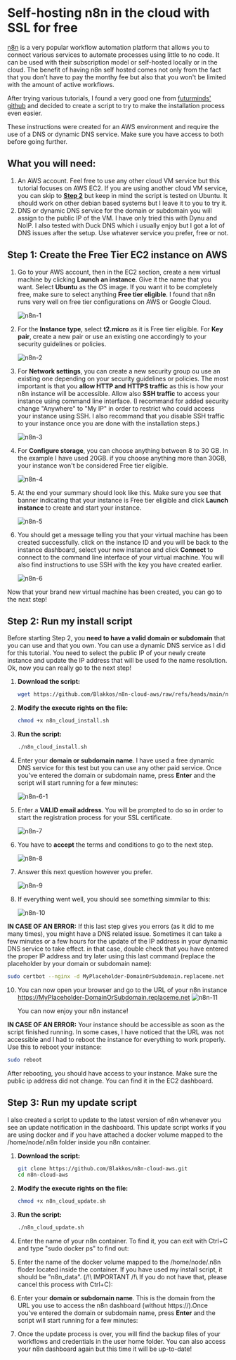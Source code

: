 # Self-hosting n8n in the cloud with SSL for free

[n8n](https://n8n.io) is a very popular workflow automation platform that allows you to connect various services to automate processes using little to no code.
It can be used with their subscription model or self-hosted locally or in the cloud.
The benefit of having n8n self hosted comes not only from the fact that you don't have to pay the monthy fee but also that you won't be limited with the amount of active workflows.

After trying various tutorials, I found a very good one from [futurminds' github](https://github.com/futurminds/n8n-self-hosting) and decided to create a script to try to make the installation process even easier.

These instructions were created for an AWS environment and require the use of a DNS or dynamic DNS service. Make sure you have access to both before going further.

## What you will need:
1. An AWS account. Feel free to use any other cloud VM service but this tutorial focuses on AWS EC2. If you are using another cloud VM service, you can skip to [**Step 2**](https://github.com/Blakkos/n8n-cloud-aws/tree/main#step-2-run-my-install-script) but keep in mind the script is tested on Ubuntu. It should work on other debian based systems but I leave it to you to try it. 
2. DNS or dynamic DNS service for the domain or subdomain you will assign to the public IP of the VM. I have only tried this with Dynu and NoIP. I also tested with Duck DNS which i usually enjoy but I got a lot of DNS issues after the setup. Use whatever service you prefer, free or not.

## Step 1: Create the Free Tier EC2 instance on AWS

1. Go to your AWS account, then in the EC2 section, create a new virtual machine by clicking **Launch an instance**. Give it the name that you want. Select **Ubuntu** as the OS image. If you want it to be completely free, make sure to select anything **Free tier eligible**. I found that n8n runs very well on free tier configurations on AWS or Google Cloud.

   ![n8n-1](https://github.com/user-attachments/assets/ed753513-db72-4f61-abc0-2a4d76db7c8c)

2. For the **Instance type**, select **t2.micro** as it is Free tier eligible. For **Key pair**, create a new pair or use an existing one accordingly to your security guidelines or policies.

   ![n8n-2](https://github.com/user-attachments/assets/06600e61-c82b-4f60-aeee-c9c906053b50)

3. For **Network settings**, you can create a new security group ou use an existing one depending on your security guidelines or policies. The most important is that you **allow HTTP and HTTPS traffic** as this is how your n8n instance will be accessible. Allow also **SSH traffic** to access your instance using command line interface. (I recommand for added security change "Anywhere" to "My IP" in order to restrict who could access your instance using SSH. I also recommand that you disable SSH traffic to your instance once you are done with the installation steps.)

   ![n8n-3](https://github.com/user-attachments/assets/87566f4c-ed36-4f14-bfc4-6aa0a65704ae)


4. For **Configure storage**, you can choose anything between 8 to 30 GB. In the example I have used 20GB. if you choose anything more than 30GB, your instance won't be considered Free tier eligible.

   ![n8n-4](https://github.com/user-attachments/assets/610f23c6-2364-42eb-bb77-a7faedd52a1d)

5. At the end your summary should look like this. Make sure you see that banner indicating that your instance is Free tier eligible and click **Launch instance** to create and start your instance.
   
   ![n8n-5](https://github.com/user-attachments/assets/29f9590d-31e0-4689-a893-a81ea1344732)

6. You should get a message telling you that your virtual machine has been created successfully. click on the instance ID and you will be back to the instance dashboard, select your new instance and click **Connect** to connect to the command line interface of your virtual machine. You will also find instructions to use SSH with the key you have created earlier.

     ![n8n-6](https://github.com/user-attachments/assets/698baf4e-3386-4213-9985-acbdbb572c9b)

Now that your brand new virtual machine has been created, you can go to the next step!

## Step 2: Run my install script
Before starting Step 2, you **need to have a valid domain or subdomain** that you can use and that you own. You can use a dynamic DNS service as I did for this tutorial. You need to select the public IP of your newly create instance and update the IP address that will be used fo the name resolution. Ok, now you can really go to the next step!

1. **Download the script:**
   ```bash
   wget https://github.com/Blakkos/n8n-cloud-aws/raw/refs/heads/main/n8n_cloud_install.sh
2. **Modify the execute rights on the file:**
   ```bash
   chmod +x n8n_cloud_install.sh
3. **Run the script:**
   ```bash
   ./n8n_cloud_install.sh
4. Enter your **domain or subdomain name**. I have used a free dynamic DNS service for this test but you can use any other paid service. Once you've entered the domain or subdomain name, press **Enter** and the script will start running for a few minutes:

   ![n8n-6-1](https://github.com/user-attachments/assets/f0a40a6a-76b9-43fa-a4a0-c0714ead2107)


5. Enter a **VALID email address**. You will be prompted to do so in order to start the registration process for your SSL certificate.

   ![n8n-7](https://github.com/user-attachments/assets/83b8cc10-a394-4188-baf7-6107bbe60863)


6. You have to **accept** the terms and conditions to go to the next step.

   ![n8n-8](https://github.com/user-attachments/assets/b8e33549-70e0-4db0-824e-8565338fc864)


7. Answer this next question however you prefer.
   
   ![n8n-9](https://github.com/user-attachments/assets/24b0f04b-b62a-4a65-bf50-72243ab1f900)


9. If everything went well, you should see something simmilar to this:

   ![n8n-10](https://github.com/user-attachments/assets/a16babfd-a65f-4a13-8754-d02952be324a)

**IN CASE OF AN ERROR:** If this last step gives you errors (as it did to me many times), you might have a DNS related issue. Sometimes it can take a few minutes or a few hours for the update of the IP address in your dynamic DNS service to take effect.
in that case, double check that you have entered the proper IP address and try later using this last command (replace the placeholder by your domain or subdomain name):
   ```bash
   sudo certbot --nginx -d MyPlaceholder-DomainOrSubdomain.replaceme.net
```

10. You can now open your browser and go to the URL of your n8n instance https://MyPlaceholder-DomainOrSubdomain.replaceme.net
   ![n8n-11](https://github.com/user-attachments/assets/35783028-11f0-4914-9bb5-785da10db09e)

    You can now enjoy your n8n instance!


    
**IN CASE OF AN ERROR:** Your instance should be accessible as soon as the script finished running. In some cases, I have noticed that the URL was not accessible and I had to reboot the instance for everything to work properly.
Use this to reboot your instance:
   ```bash
   sudo reboot
```
After rebooting, you should have access to your instance. Make sure the public ip address did not change. You can find it in the EC2 dashboard.


## Step 3: Run my update script
I also created a script to update to the latest version of n8n whenever you see an update notification in the dashboard.
This update script works if you are using docker and if you have attached a docker volume mapped to the /home/node/.n8n folder inside you n8n container.

1. **Download the script:**
   ```bash
   git clone https://github.com/Blakkos/n8n-cloud-aws.git
   cd n8n-cloud-aws
2. **Modify the execute rights on the file:**
   ```bash
   chmod +x n8n_cloud_update.sh
3. **Run the script:**
   ```bash
   ./n8n_cloud_update.sh
4. Enter the name of your n8n container. To find it, you can exit with Ctrl+C and type "sudo docker ps" to find out:



5. Enter the name of the docker volume mapped to the /home/node/.n8n floder located inside the container. If you have used my install script, it should be "n8n_data". (/!\ IMPORTANT /!\ If you do not have that, please cancel this process with Ctrl+C):

6. Enter your **domain or subdomain name**. This is the domain from the URL you use to access the n8n dashboard (without https://).Once you've entered the domain or subdomain name, press **Enter** and the script will start running for a few minutes:

7. Once the update process is over, you will find the backup files of your workflows and credentials in the user home folder. You can also access your n8n dashboard again but this time it will be up-to-date!

